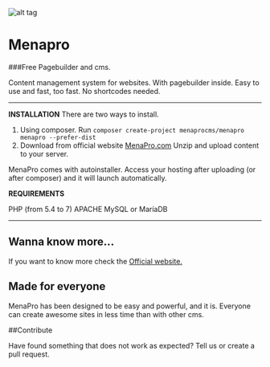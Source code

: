 ![alt tag](https://github.com/Menaprocms/menapro/blob/master/img/logo.png)

Menapro
=======

###Free Pagebuilder and cms.

Content management system for websites. With pagebuilder inside. Easy to use and fast, too fast. No shortcodes needed.

----------	

**INSTALLATION**
There are two ways to install. 

1. Using composer.
    Run `composer create-project menaprocms/menapro menapro --prefer-dist`
2. Download from official website [MenaPro.com](http://menapro.com)
	Unzip and upload content to your server. 


MenaPro comes with autoinstaller. Access your hosting after uploading (or after composer)  and it will launch automatically.

**REQUIREMENTS**

PHP (from 5.4 to 7)
APACHE
MySQL or MaríaDB


----------

Wanna know more...
------------------

If you want to know more check the [Official website.](http://menapro.com)


Made for everyone
-----------------

MenaPro has been designed to be easy and powerful, and it is. Everyone can create awesome sites in less time than with other cms.

##Contribute

Have found something that does not work as expected? Tell us or create a pull request.







